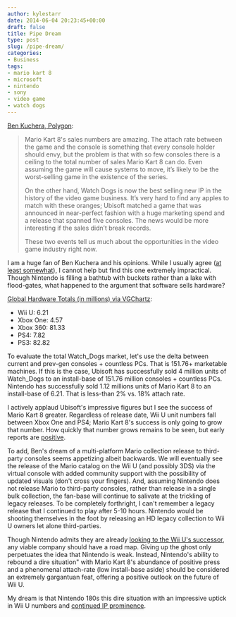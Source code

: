 ```yaml
---
author: kylestarr
date: 2014-06-04 20:23:45+00:00
draft: false
title: Pipe Dream
type: post
slug: /pipe-dream/
categories:
- Business
tags:
- mario kart 8
- microsoft
- nintendo
- sony
- video game
- watch dogs
---
```


[Ben Kuchera, Polygon](http://www.polygon.com/2014/6/4/5777124/Nintendo-Sony-Microsoft-Mario-cross-platform-dreams):

> Mario Kart 8's sales numbers are amazing. The attach rate between the game and the console is something that every console holder should envy, but the problem is that with so few consoles there is a ceiling to the total number of sales Mario Kart 8 can do. Even assuming the game will cause systems to move, it’s likely to be the worst-selling game in the existence of the series.
>
> On the other hand, Watch Dogs is now the best selling new IP in the history of the video game business. It’s very hard to find any apples to match with these oranges; Ubisoft matched a game that was announced in near-perfect fashion with a huge marketing spend and a release that spanned five consoles. The news would be more interesting if the sales didn’t break records.
>
> These two events tell us much about the opportunities in the video game industry right now.

I am a huge fan of Ben Kuchera and his opinions. While I usually agree ([at least somewhat](/2014/06/03/everything-wrong-with-modern-trailers/)), I cannot help but find this one extremely impractical. Though Nintendo is filling a bathtub with buckets rather than a lake with flood-gates, what happened to the argument that software sells hardware?

[Global Hardware Totals (in millions) via VGChartz](http://www.vgchartz.com/analysis/platform_totals/):

- Wii U: 6.21
- Xbox One: 4.57
- Xbox 360: 81.33
- PS4: 7.82
- PS3: 82.82

To evaluate the total Watch_Dogs market, let's use the delta between current and prev-gen consoles + countless PCs. That is 151.76+ marketable machines. If this is the case, Ubisoft has successfully sold 4 million units of Watch_Dogs to an install-base of 151.76 million consoles + countless PCs. Nintendo has successfully sold 1.12 millions units of Mario Kart 8 to an install-base of 6.21. That is less-than 2% vs. 18% attach rate.

I actively applaud Ubisoft's impressive figures but I see the success of Mario Kart 8 greater. Regardless of release date, Wii U unit numbers fall between Xbox One and PS4; Mario Kart 8's success is only going to grow that number. How quickly that number grows remains to be seen, but early reports are [positive](http://tsogaming.wordpress.com/2014/06/04/more-on-mario-kart/).

To add, Ben's dream of a multi-platform Mario collection release to third-party consoles seems appetizing albeit backwards. We will eventually see the release of the Mario catalog on the Wii U (and possibly 3DS) via the virtual console with added community support with the possibility of updated visuals (don't cross your fingers). And, assuming Nintendo does not release Mario to third-party consoles, rather than release in a single bulk collection, the fan-base will continue to salivate at the trickling of legacy releases. To be completely forthright, I can't remember a legacy release that I continued to play after 5-10 hours. Nintendo would be shooting themselves in the foot by releasing an HD legacy collection to Wii U owners let alone third-parties.

Though Nintendo admits they are already [looking to the Wii U's successor](http://www.ign.com/articles/2014/05/13/nintendo-already-has-clear-idea-about-wii-u-successor), any viable company should have a road map. Giving up the ghost only perpetuates the idea that Nintendo is weak. Instead, Nintendo's ability to rebound a dire situation" with Mario Kart 8's abundance of positive press and a phenomenal attach-rate (low install-base aside) should be considered an extremely gargantuan feat, offering a positive outlook on the future of Wii U.

My dream is that Nintendo 180s this dire situation with an impressive uptick in Wii U numbers and [continued IP prominence](/2014/06/01/hail-mario/).
